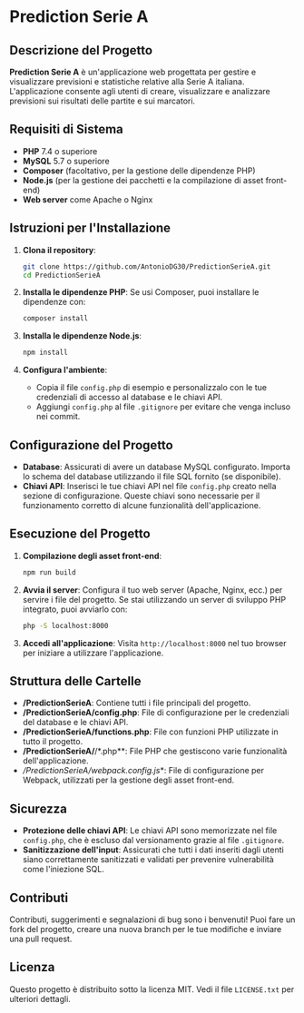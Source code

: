 
# Prediction Serie A

## Descrizione del Progetto
**Prediction Serie A** è un'applicazione web progettata per gestire e visualizzare previsioni e statistiche relative alla Serie A italiana. L'applicazione consente agli utenti di creare, visualizzare e analizzare previsioni sui risultati delle partite e sui marcatori.

## Requisiti di Sistema
- **PHP** 7.4 o superiore
- **MySQL** 5.7 o superiore
- **Composer** (facoltativo, per la gestione delle dipendenze PHP)
- **Node.js** (per la gestione dei pacchetti e la compilazione di asset front-end)
- **Web server** come Apache o Nginx

## Istruzioni per l'Installazione
1. **Clona il repository**:
   ```bash
   git clone https://github.com/AntonioDG30/PredictionSerieA.git
   cd PredictionSerieA
   ```

2. **Installa le dipendenze PHP**:
   Se usi Composer, puoi installare le dipendenze con:
   ```bash
   composer install
   ```

3. **Installa le dipendenze Node.js**:
   ```bash
   npm install
   ```

4. **Configura l'ambiente**:
   - Copia il file `config.php` di esempio e personalizzalo con le tue credenziali di accesso al database e le chiavi API.
   - Aggiungi `config.php` al file `.gitignore` per evitare che venga incluso nei commit.

## Configurazione del Progetto
- **Database**: Assicurati di avere un database MySQL configurato. Importa lo schema del database utilizzando il file SQL fornito (se disponibile).
- **Chiavi API**: Inserisci le tue chiavi API nel file `config.php` creato nella sezione di configurazione. Queste chiavi sono necessarie per il funzionamento corretto di alcune funzionalità dell'applicazione.

## Esecuzione del Progetto
1. **Compilazione degli asset front-end**:
   ```bash
   npm run build
   ```

2. **Avvia il server**:
   Configura il tuo web server (Apache, Nginx, ecc.) per servire i file del progetto. Se stai utilizzando un server di sviluppo PHP integrato, puoi avviarlo con:
   ```bash
   php -S localhost:8000
   ```

3. **Accedi all'applicazione**:
   Visita `http://localhost:8000` nel tuo browser per iniziare a utilizzare l'applicazione.

## Struttura delle Cartelle
- **/PredictionSerieA**: Contiene tutti i file principali del progetto.
- **/PredictionSerieA/config.php**: File di configurazione per le credenziali del database e le chiavi API.
- **/PredictionSerieA/functions.php**: File con funzioni PHP utilizzate in tutto il progetto.
- **/PredictionSerieA/**/*.php**: File PHP che gestiscono varie funzionalità dell'applicazione.
- **/PredictionSerieA/webpack.config*.js**: File di configurazione per Webpack, utilizzati per la gestione degli asset front-end.

## Sicurezza
- **Protezione delle chiavi API**: Le chiavi API sono memorizzate nel file `config.php`, che è escluso dal versionamento grazie al file `.gitignore`.
- **Sanitizzazione dell'input**: Assicurati che tutti i dati inseriti dagli utenti siano correttamente sanitizzati e validati per prevenire vulnerabilità come l'iniezione SQL.

## Contributi
Contributi, suggerimenti e segnalazioni di bug sono i benvenuti! Puoi fare un fork del progetto, creare una nuova branch per le tue modifiche e inviare una pull request.

## Licenza
Questo progetto è distribuito sotto la licenza MIT. Vedi il file `LICENSE.txt` per ulteriori dettagli.
